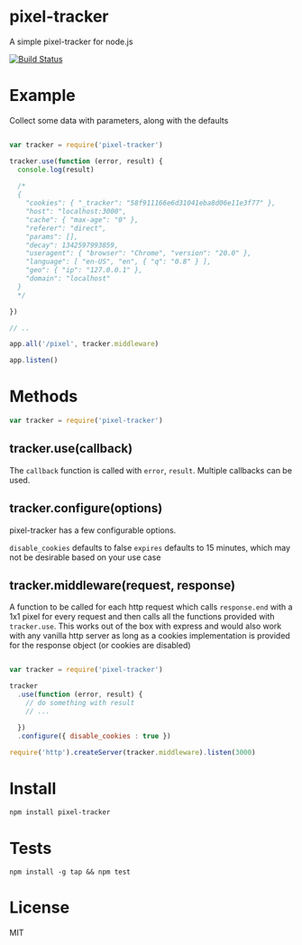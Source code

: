 # pixel-tracker  
A simple pixel-tracker for node.js

[![Build Status](https://secure.travis-ci.org/tblobaum/pixel-tracker.png)](http://travis-ci.org/tblobaum/pixel-tracker)

# Example

Collect some data with parameters, along with the defaults

``` js

var tracker = require('pixel-tracker')

tracker.use(function (error, result) {
  console.log(result)
  
  /*
  {
    "cookies": { "_tracker": "58f911166e6d31041eba8d06e11e3f77" },
    "host": "localhost:3000",
    "cache": { "max-age": "0" },
    "referer": "direct",
    "params": [],
    "decay": 1342597993859,
    "useragent": { "browser": "Chrome", "version": "20.0" },
    "language": [ "en-US", "en", { "q": "0.8" } ],
    "geo": { "ip": "127.0.0.1" },
    "domain": "localhost"
  }
  */

})

// ..

app.all('/pixel', tracker.middleware)

app.listen()

```

# Methods

``` js
var tracker = require('pixel-tracker')
```

## tracker.use(callback)

The `callback` function is called with `error`, `result`. Multiple callbacks can be used.

## tracker.configure(options)

pixel-tracker has a few configurable options.

`disable_cookies` defaults to false
`expires` defaults to 15 minutes, which may not be desirable based on your use case

## tracker.middleware(request, response)
A function to be called for each http request which calls `response.end` with a 1x1 pixel for every request and then calls all the functions provided with `tracker.use`. This works out of the box with express and would also work with any vanilla http server as long as a cookies implementation is provided for the response object (or cookies are disabled)

``` js

var tracker = require('pixel-tracker')

tracker
  .use(function (error, result) {
    // do something with result
    // ...

  })
  .configure({ disable_cookies : true })

require('http').createServer(tracker.middleware).listen(3000)

```

# Install

`npm install pixel-tracker`

# Tests

`npm install -g tap && npm test`

# License

MIT

